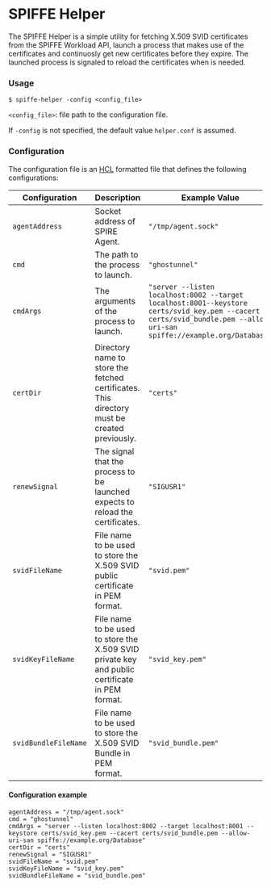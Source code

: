 # SPIFFE Helper

The SPIFFE Helper is a simple utility for fetching X.509 SVID certificates from the SPIFFE Workload API, launch a process that makes use of the certificates and continuosly get new certificates before they expire. The launched process is signaled to reload the certificates when is needed.

### Usage
`$ spiffe-helper -config <config_file>`

`<config_file>`: file path to the configuration file.

If `-config` is not specified, the default value `helper.conf` is assumed. 

### Configuration
The configuration file is an [HCL](https://github.com/hashicorp/hcl) formatted file that defines the following configurations:

 |Configuration        | Description                                                                                    | Example Value |
 |---------------------|------------------------------------------------------------------------------------------------| ------------- |
 |`agentAddress`       | Socket address of SPIRE Agent.                                                                 | `"/tmp/agent.sock"`                                                                                                                                                  |
 |`cmd`                | The path to the process to launch.                                                             | `"ghostunnel"`                                                                                                                                                       |
 |`cmdArgs`            | The arguments of the process to launch.                                                        | `"server --listen localhost:8002 --target localhost:8001--keystore certs/svid_key.pem --cacert certs/svid_bundle.pem --allow-uri-san spiffe://example.org/Database"` |
 |`certDir`            | Directory name to store the fetched certificates. This directory must be created previously.   | `"certs"`                                                                                                                                                            |
 |`renewSignal`        | The signal that the process to be launched expects to reload the certificates.                 | `"SIGUSR1"`                                                                                                                                                          |
 |`svidFileName`       | File name to be used to store the X.509 SVID public certificate in PEM format.                 | `"svid.pem"`                                                                                                                                                         |
 |`svidKeyFileName`    | File name to be used to store the X.509 SVID private key and public certificate in PEM format. | `"svid_key.pem"`                                                                                                                                                     |
 |`svidBundleFileName` | File name to be used to store the X.509 SVID Bundle in PEM format.                             | `"svid_bundle.pem"`                                                                                                                                                  |

#### Configuration example
```
agentAddress = "/tmp/agent.sock"
cmd = "ghostunnel"
cmdArgs = "server --listen localhost:8002 --target localhost:8001 --keystore certs/svid_key.pem --cacert certs/svid_bundle.pem --allow-uri-san spiffe://example.org/Database"
certDir = "certs"
renewSignal = "SIGUSR1"
svidFileName = "svid.pem"
svidKeyFileName = "svid_key.pem"
svidBundleFileName = "svid_bundle.pem"
```
